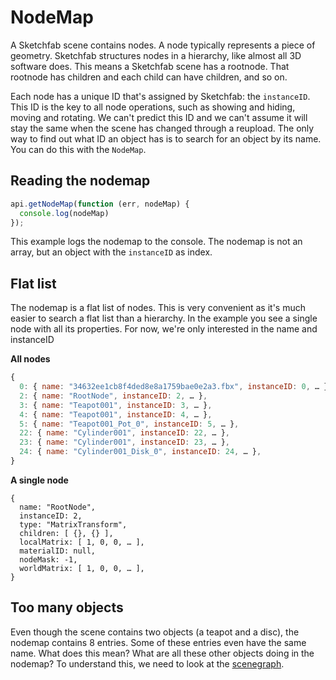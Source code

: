 <script setup>
import CodePenEmbed from '../../components/CodePenEmbed.vue'
</script>

# NodeMap

A Sketchfab scene contains nodes. A node typically represents a piece of geometry. Sketchfab structures nodes in a hierarchy, like almost all 3D software does. This means a Sketchfab scene has a rootnode. That rootnode has children and each child can have children, and so on.

Each node has a unique ID that's assigned by Sketchfab: the `instanceID`. This ID is the key to all node operations, such as showing and hiding, moving and rotating. We can't predict this ID and we can't assume it will stay the same when the scene has changed through a reupload. The only way to find out what ID an object has is to search for an object by its name. You can do this with the `NodeMap`.

## Reading the nodemap

```js
api.getNodeMap(function (err, nodeMap) {
  console.log(nodeMap)
});
```

This example logs the nodemap to the console. The nodemap is not an array, but an object with the `instanceID` as index.

<CodePenEmbed id="dyQZOWM/e4040e5e359685ff1e14dfdb7f947996" />

## Flat list

The nodemap is a flat list of nodes. This is very convenient as it's much easier to search a flat list than a hierarchy. In the example you see a single node with all its properties. For now, we're only interested in the name and instanceID

**All nodes**

```js
{
  0: { name: "34632ee1cb8f4ded8e8a1759bae0e2a3.fbx", instanceID: 0, … }​,
  2: { name: "RootNode", instanceID: 2, … }​,
  3: { name: "Teapot001", instanceID: 3, … }​,
  4: { name: "Teapot001", instanceID: 4, … }​,
  5: { name: "Teapot001_Pot_0", instanceID: 5, … }​,
  22: { name: "Cylinder001", instanceID: 22, … }​,
  23: { name: "Cylinder001", instanceID: 23, … }​,
  24: { name: "Cylinder001_Disk_0", instanceID: 24, … },
}
```

**A single node**

```js{2-3}
{
  ​​name: "RootNode",
  ​instanceID: 2,
  ​​type: "MatrixTransform",
  children: [ {}, {} ],
  ​localMatrix: [ 1, 0, 0, … ]​,
  materialID: null,
  ​​nodeMask: -1,
  ​​worldMatrix: [ 1, 0, 0, … ],
}
```

## Too many objects

Even though the scene contains two objects (a teapot and a disc), the nodemap contains 8 entries. Some of these entries even have the same name. What does this mean? What are all these other objects doing in the nodemap? To understand this, we need to look at the [scenegraph](./scenegraph).
